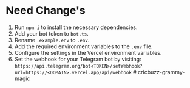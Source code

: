 # Need Change's
1. Run `npm i` to install the necessary dependencies.
2. Add your bot token to `bot.ts`.
3. Rename `.example.env` to `.env`.
4. Add the required environment variables to the `.env` file.
5. Configure the settings in the Vercel environment variables.
6. Set the webhook for your Telegram bot by visiting:  
   `https://api.telegram.org/bot<TOKEN>/setWebhook?url=https://<DOMAIN>.vercel.app/api/webhook`
#   c r i c b u z z - g r a m m y - m a g i c  
 